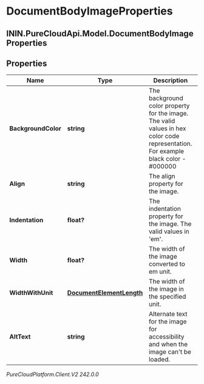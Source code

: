 # DocumentBodyImageProperties

## ININ.PureCloudApi.Model.DocumentBodyImageProperties

## Properties

|Name | Type | Description | Notes|
|------------ | ------------- | ------------- | -------------|
| **BackgroundColor** | **string** | The background color property for the image. The valid values in hex color code representation. For example black color - #000000 | [optional] |
| **Align** | **string** | The align property for the image. | [optional] |
| **Indentation** | **float?** | The indentation property for the image. The valid values in &#39;em&#39;. | [optional] |
| **Width** | **float?** | The width of the image converted to em unit. | [optional] |
| **WidthWithUnit** | [**DocumentElementLength**](DocumentElementLength) | The width of the image in the specified unit. | [optional] |
| **AltText** | **string** | Alternate text for the image for accessibility and when the image can&#39;t be loaded. | [optional] |



_PureCloudPlatform.Client.V2 242.0.0_
